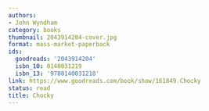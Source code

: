 ```yaml
---
authors:
- John Wyndham
category: books
thumbnail: 2043914204-cover.jpg
format: mass-market-paperback
ids:
  goodreads: '2043914204'
  isbn_10: 0140031219
  isbn_13: '9780140031218'
link: https://www.goodreads.com/book/show/161849.Chocky
status: read
title: Chocky
---
```

